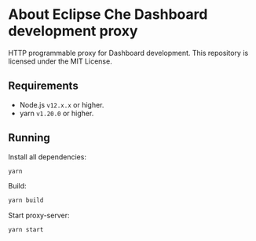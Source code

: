 # About Eclipse Che Dashboard development proxy

HTTP programmable proxy for Dashboard development. This repository is licensed under the MIT License.

## Requirements

- Node.js `v12.x.x` or higher.
- yarn `v1.20.0` or higher.

## Running

Install all dependencies:

```sh
yarn
```

Build:

```sh
yarn build
```

Start proxy-server:

```sh
yarn start
```
